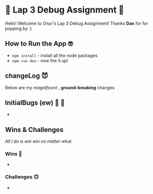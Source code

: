 # :nauseated_face: Lap 3 Debug Assignment :vomiting_face:
Hello! Welcome to _Onur's_ Lap 3 Debug Assignment! Thanks **Dan** for for popping by :)

## How to Run the App 	:nerd_face:
* ```npm install``` - install all the node packages
* ```npm run dev``` - now fire it up! 

## changeLog 	:smiling_imp:
Below are my _magnificent_ , **ground-breaking** changes

## InitialBugs (ew) :bug: :vomiting_face:
*  

## Wins & Challenges 
_All I do is win win no matter what_

### Wins :muscle:
*

### Challenges :upside_down_face:
*
